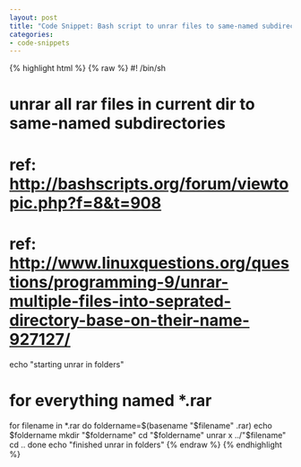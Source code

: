 ```yaml
---
layout: post
title: "Code Snippet: Bash script to unrar files to same-named subdirectories"
categories:
- code-snippets
---
```



{% highlight html %}
{% raw %}
#! /bin/sh
# unrar all rar files in current dir to same-named subdirectories 
# ref: http://bashscripts.org/forum/viewtopic.php?f=8&t=908
# ref: http://www.linuxquestions.org/questions/programming-9/unrar-multiple-files-into-seprated-directory-base-on-their-name-927127/
echo "starting unrar in folders"
# for everything named *.rar
for filename in *.rar
do
foldername=$(basename "$filename" .rar)
echo $foldername
mkdir "$foldername"
cd "$foldername"
unrar x ../"$filename"
cd ..
done 
echo "finished unrar in folders"
{% endraw %}
{% endhighlight %}
